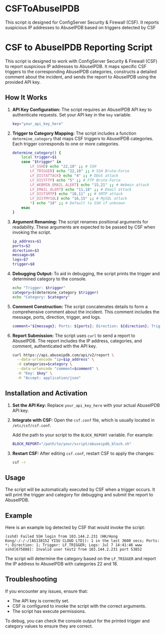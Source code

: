# CSFToAbuseIPDB
This script is designed for ConfigServer Security &amp; Firewall (CSF). It reports suspicious IP addresses to AbuseIPDB based on triggers detected by CSF

# CSF to AbuseIPDB Reporting Script

This script is designed to work with ConfigServer Security & Firewall (CSF) to report suspicious IP addresses to AbuseIPDB. It maps specific CSF triggers to the corresponding AbuseIPDB categories, constructs a detailed comment about the incident, and sends the report to AbuseIPDB using the provided API key.

## How It Works

1. **API Key Configuration:**
   The script requires an AbuseIPDB API key to authenticate requests. Set your API key in the `key` variable.

   ```sh
   key="your_api_key_here"
   ```

2. **Trigger to Category Mapping:**
   The script includes a function `determine_category` that maps CSF triggers to AbuseIPDB categories. Each trigger corresponds to one or more categories.

   ```sh
   determine_category() {
       local trigger=$1
       case "$trigger" in
           LF_SSHD) echo "22,18" ;; # SSH
           LF_TRIGGER) echo "22,18" ;; # SSH Brute-Force
           LF_DISTATTACK) echo "4" ;; # DDoS attack
           LF_DISTFTP) echo "5" ;; # FTP Brute-Force
           LF_WEBMIN_EMAIL_ALERT) echo "15,21" ;; # Webmin attack
           LF_EMAIL_ALERT) echo "11,18" ;; # Email attack
           LF_DISTSMTP) echo "18,11" ;; # SMTP attack
           LF_DISTMYSQL) echo "16,15" ;; # MySQL attack
           *) echo "18" ;; # Default to SSH if unknown
       esac
   }
   ```

3. **Argument Renaming:**
   The script renames positional arguments for readability. These arguments are expected to be passed by CSF when invoking the script.

   ```sh
   ip_address=$1
   ports=$2
   direction=$3
   message=$6
   logs=$7
   trigger=$8
   ```

4. **Debugging Output:**
   To aid in debugging, the script prints the trigger and determined category to the console.

   ```sh
   echo "Trigger: $trigger"
   category=$(determine_category $trigger)
   echo "Category: $category"
   ```

5. **Comment Construction:**
   The script concatenates details to form a comprehensive comment about the incident. This comment includes the message, ports, direction, trigger, and logs.

   ```sh
   comment="${message}; Ports: ${ports}; Direction: ${direction}; Trigger: ${trigger}; Logs: ${logs}"
   ```

6. **Report Submission:**
   The script uses `curl` to send a report to AbuseIPDB. The report includes the IP address, categories, and comment, authenticated with the API key.

   ```sh
   curl https://api.abuseipdb.com/api/v2/report \
     --data-urlencode "ip=$ip_address" \
     -d categories=$category \
     --data-urlencode "comment=$comment" \
     -H "Key: $key" \
     -H "Accept: application/json"
   ```

## Installation and Activation

1. **Set the API Key:**
   Replace `your_api_key_here` with your actual AbuseIPDB API key.

2. **Integrate with CSF:**
   Open the `csf.conf` file, which is usually located in `/etc/csf/csf.conf`.

   Add the path to your script to the `BLOCK_REPORT` variable. For example:
   ```sh
   BLOCK_REPORT="/path/to/your/script/abuseipdb_block.sh"
   ```

3. **Restart CSF:**
   After editing `csf.conf`, restart CSF to apply the changes:
   ```sh
   csf -r
   ```

## Usage

The script will be automatically executed by CSF when a trigger occurs. It will print the trigger and category for debugging and submit the report to AbuseIPDB.

## Example

Here is an example log detected by CSF that would invoke the script:

```plaintext
(sshd) Failed SSH login from 103.144.2.231 (HK/Hong Kong/-/-/-/[AS138152 YISU CLOUD LTD]): 1 in the last 3600 secs; Ports: *; Direction: 1; Trigger: LF_TRIGGER; Logs: Jul 7 14:41:46 www sshd[675888]: Invalid user test2 from 103.144.2.231 port 53852
```

The script will determine the category based on the `LF_TRIGGER` and report the IP address to AbuseIPDB with categories 22 and 18.

## Troubleshooting

If you encounter any issues, ensure that:
- The API key is correctly set.
- CSF is configured to invoke the script with the correct arguments.
- The script has execute permissions.

To debug, you can check the console output for the printed trigger and category values to ensure they are correct.

